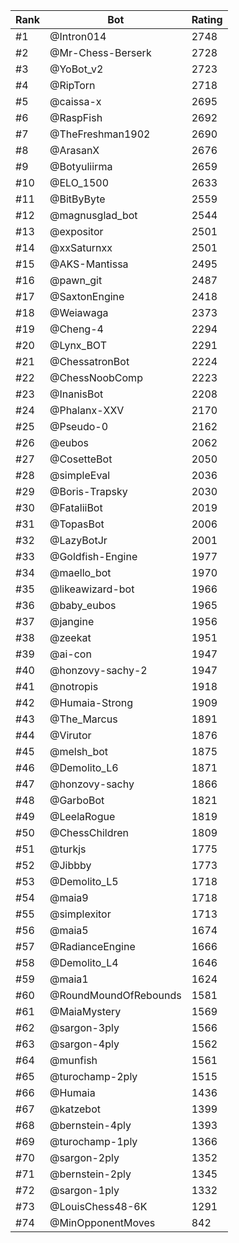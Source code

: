 Rank|Bot|Rating
---|---|---
#1|@Intron014|2748
#2|@Mr-Chess-Berserk|2728
#3|@YoBot_v2|2723
#4|@RipTorn|2718
#5|@caissa-x|2695
#6|@RaspFish|2692
#7|@TheFreshman1902|2690
#8|@ArasanX|2676
#9|@Botyuliirma|2659
#10|@ELO_1500|2633
#11|@BitByByte|2559
#12|@magnusglad_bot|2544
#13|@expositor|2501
#14|@xxSaturnxx|2501
#15|@AKS-Mantissa|2495
#16|@pawn_git|2487
#17|@SaxtonEngine|2418
#18|@Weiawaga|2373
#19|@Cheng-4|2294
#20|@Lynx_BOT|2291
#21|@ChessatronBot|2224
#22|@ChessNoobComp|2223
#23|@InanisBot|2208
#24|@Phalanx-XXV|2170
#25|@Pseudo-0|2162
#26|@eubos|2062
#27|@CosetteBot|2050
#28|@simpleEval|2036
#29|@Boris-Trapsky|2030
#30|@FataliiBot|2019
#31|@TopasBot|2006
#32|@LazyBotJr|2001
#33|@Goldfish-Engine|1977
#34|@maello_bot|1970
#35|@likeawizard-bot|1966
#36|@baby_eubos|1965
#37|@jangine|1956
#38|@zeekat|1951
#39|@ai-con|1947
#40|@honzovy-sachy-2|1947
#41|@notropis|1918
#42|@Humaia-Strong|1909
#43|@The_Marcus|1891
#44|@Virutor|1876
#45|@melsh_bot|1875
#46|@Demolito_L6|1871
#47|@honzovy-sachy|1866
#48|@GarboBot|1821
#49|@LeelaRogue|1819
#50|@ChessChildren|1809
#51|@turkjs|1775
#52|@Jibbby|1773
#53|@Demolito_L5|1718
#54|@maia9|1718
#55|@simplexitor|1713
#56|@maia5|1674
#57|@RadianceEngine|1666
#58|@Demolito_L4|1646
#59|@maia1|1624
#60|@RoundMoundOfRebounds|1581
#61|@MaiaMystery|1569
#62|@sargon-3ply|1566
#63|@sargon-4ply|1562
#64|@munfish|1561
#65|@turochamp-2ply|1515
#66|@Humaia|1436
#67|@katzebot|1399
#68|@bernstein-4ply|1393
#69|@turochamp-1ply|1366
#70|@sargon-2ply|1352
#71|@bernstein-2ply|1345
#72|@sargon-1ply|1332
#73|@LouisChess48-6K|1291
#74|@MinOpponentMoves|842
